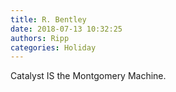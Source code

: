 ```yaml
---
title: R. Bentley
date: 2018-07-13 10:32:25
authors: Ripp
categories: Holiday
---
```


 Catalyst IS the Montgomery Machine.